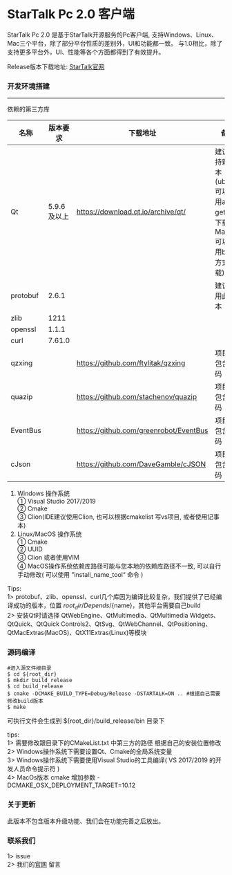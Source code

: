 **StarTalk Pc 2.0 客户端**
=====
StarTalk Pc 2.0 是基于StarTalk开源服务的Pc客户端, 支持Windows、Linux、Mac三个平台，除了部分平台性质的差别外，UI和功能都一致。
与1.0相比，除了支持更多平台外，UI、性能等各个方面都得到了有效提升。

Release版本下载地址: [StarTalk官网](https://im.qunar.com/#/download)

### 开发环境搭建 
___
依赖的第三方库

名称  | 版本要求  | 下载地址 | 备注
 ---- | ----- | ------ | ---
 Qt  | 5.9.6及以上 | https://download.qt.io/archive/qt/ | 建议保持新版本 (ubuntu可以使用apt-get方式下载、MacOS可以使用brew方式下载)
 protobuf  | 2.6.1 | | 建议使用此版本
 zlib | 1211 | | 
 openssl | 1.1.1 | | 
 curl | 7.61.0 | | 
 qzxing |  | https://github.com/ftylitak/qzxing | 项目中包含源码
 quazip |  | https://github.com/stachenov/quazip | 项目中包含源码
 EventBus |  | https://github.com/greenrobot/EventBus | 项目中包含源码
 cJson | | https://github.com/DaveGamble/cJSON | 项目中包含源码 
 
1. Windows 操作系统  
    ① Visual Studio 2017/2019  
    ② Cmake  
    ③ Clion(IDE建议使用Clion, 也可以根据cmakelist 写vs项目, 或者使用记事本)  
2. Linux/MacOS 操作系统  
    ① Cmake  
    ② UUID  
    ③ Clion 或者使用VIM  
    ④ MacOS操作系统依赖库路径可能与您本地的依赖库路径不一致, 可以自行手动修改( 可以使用 ”install_name_tool“ 命令 )  
 
Tips:  
    1> protobuf、zlib、openssl、curl几个库因为编译比较复杂，我们提供了已经编译成功的版本，位置 ${root_dir}/Depends/${name}，其他平台需要自己build  
    2> 安装Qt时请选择 QtWebEngine、QtMultimedia、QtMultimedia Widgets、QtQuick、QtQuick Controls2、QtSvg、QtWebChannel、QtPositioning、QtMacExtras(MacOS)、QtX11Extras(Linux)等模块 

### 源码编译

```
#进入源文件根目录
$ cd ${root_dir}
$ mkdir build_release
$ cd build_release
$ cmake -DCMAKE_BUILD_TYPE=Debug/Release -DSTARTALK=ON .. #根据自己需要修改build版本
$ make
```

可执行文件会生成到 ${root_dir}/build_release/bin 目录下

tips:  
    1> 需要修改跟目录下的CMakeList.txt 中第三方的路径 根据自己的安装位置修改  
    2> Windows操作系统下需要设置Qt、Cmake的全局系统变量  
    3> Windows操作系统下需要使用Visual Studio的工具编译( VS 2017/2019 的开发人员命令提示符 )  
    4> MacOs版本 cmake 增加参数 -DCMAKE_OSX_DEPLOYMENT_TARGET=10.12

### 关于更新

此版本不包含版本升级功能、我们会在功能完善之后放出。

### 联系我们
1> issue  
2> 我们的[官网](https://im.qunar.com/#/) 留言
